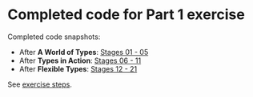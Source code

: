 # Completed code for Part 1 exercise

Completed code snapshots:

- After **A World of Types**: [Stages 01 - 05](./after-01-a-world-of-types/)
- After **Types in Action**: [Stages 06 - 11](./after-02-types-in-action/)
- After **Flexible Types**: [Stages 12 - 21](./after-03-flexible-types/)

See [exercise steps](../README.md).
